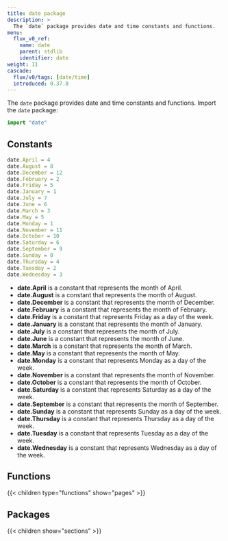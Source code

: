 ```yaml
---
title: date package
description: >
  The `date` package provides date and time constants and functions.
menu:
  flux_v0_ref:
    name: date 
    parent: stdlib
    identifier: date
weight: 11
cascade:
  flux/v0/tags: [date/time]
  introduced: 0.37.0
---
```


<!------------------------------------------------------------------------------

IMPORTANT: This page was generated from comments in the Flux source code. Any
edits made directly to this page will be overwritten the next time the
documentation is generated. 

To make updates to this documentation, update the comments above the package
declaration in the Flux source code:

https://github.com/influxdata/flux/blob/master/stdlib/date/date.flux

Contributing to Flux: https://github.com/influxdata/flux#contributing
Fluxdoc syntax: https://github.com/influxdata/flux/blob/master/docs/fluxdoc.md

------------------------------------------------------------------------------->

The `date` package provides date and time constants and functions.
Import the `date` package:

```js
import "date"
```

## Constants

```js
date.April = 4
date.August = 8
date.December = 12
date.February = 2
date.Friday = 5
date.January = 1
date.July = 7
date.June = 6
date.March = 3
date.May = 5
date.Monday = 1
date.November = 11
date.October = 10
date.Saturday = 6
date.September = 9
date.Sunday = 0
date.Thursday = 4
date.Tuesday = 2
date.Wednesday = 3
```

- **date.April** is a constant that represents the month of April.
- **date.August** is a constant that represents the month of August.
- **date.December** is a constant that represents the month of December.
- **date.February** is a constant that represents the month of February.
- **date.Friday** is a constant that represents Friday as a day of the week.
- **date.January** is a constant that represents the month of January.
- **date.July** is a constant that represents the month of July.
- **date.June** is a constant that represents the month of June.
- **date.March** is a constant that represents the month of March.
- **date.May** is a constant that represents the month of May.
- **date.Monday** is a constant that represents Monday as a day of the week.
- **date.November** is a constant that represents the month of November.
- **date.October** is a constant that represents the month of October.
- **date.Saturday** is a constant that represents Saturday as a day of the week.
- **date.September** is a constant that represents the month of September.
- **date.Sunday** is a constant that represents Sunday as a day of the week.
- **date.Thursday** is a constant that represents Thursday as a day of the week.
- **date.Tuesday** is a constant that represents Tuesday as a day of the week.
- **date.Wednesday** is a constant that represents Wednesday as a day of the week.


## Functions

{{< children type="functions" show="pages" >}}

## Packages

{{< children show="sections" >}}
